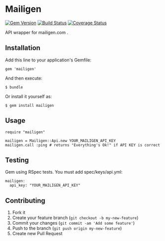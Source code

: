 # Mailigen

[![Gem Version](https://badge.fury.io/rb/mailigen.png)](http://badge.fury.io/rb/mailigen)
[![Build Status](https://travis-ci.org/artursbraucs/mailigen.png?branch=master)](https://travis-ci.org/artursbraucs/mailigen)
[![Coverage Status](https://coveralls.io/repos/artursbraucs/mailigen/badge.png)](https://coveralls.io/r/artursbraucs/mailigen)

API wrapper for mailigen.com .

## Installation

Add this line to your application's Gemfile:

    gem 'mailigen'

And then execute:

    $ bundle

Or install it yourself as:

    $ gem install mailigen

## Usage

    require "mailigen"

    mailigen = Mailigen::Api.new YOUR_MAILIGEN_API_KEY
    mailigen.call :ping # returns "Everything's Ok!" if API KEY is correct

## Testing

Gem using RSpec tests. You must add spec/keys/api.yml:
    
    mailigen:
      api_key: "YOUR_MAILIGEN_API_KEY"

## Contributing

1. Fork it
2. Create your feature branch (`git checkout -b my-new-feature`)
3. Commit your changes (`git commit -am 'Add some feature'`)
4. Push to the branch (`git push origin my-new-feature`)
5. Create new Pull Request
